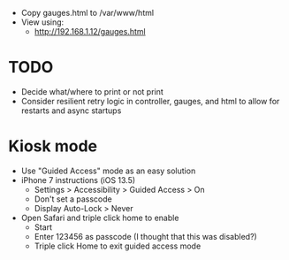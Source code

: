 - Copy gauges.html to /var/www/html
- View using:
  -  http://192.168.1.12/gauges.html

# TODO
- Decide what/where to print or not print
- Consider resilient retry logic in controller, gauges, and html to allow for restarts and async startups

# Kiosk mode
- Use "Guided Access" mode as an easy solution
- iPhone 7 instructions (iOS 13.5)
  - Settings > Accessibility > Guided Access > On
  - Don't set a passcode
  - Display Auto-Lock > Never
- Open Safari and triple click home to enable
  - Start
  - Enter 123456 as passcode (I thought that this was disabled?)
  - Triple click Home to exit guided access mode
